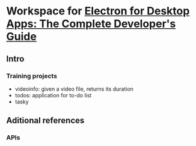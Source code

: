 # Workspace for [Electron for Desktop Apps: The Complete Developer's Guide](https://www.udemy.com/course/electron-react-tutorial/)

## Intro

### Training projects

* videoinfo: given a video file, returns its duration
* todos: application for to-do list
* tasky

## Aditional references

### APIs
